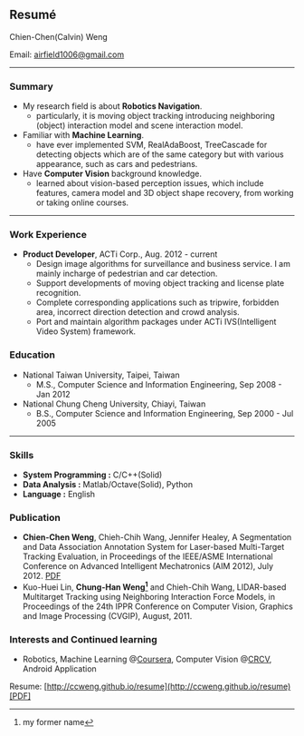 ## Resumé



Chien-Chen(Calvin) Weng 

Email: [airfield1006@gmail.com](mailto:airfield1006@gmail.com)  

---------------------------------------

### Summary

*   My research field is about **Robotics Navigation**.
	- particularly, it is moving object tracking introducing neighboring (object) interaction model and scene interaction model. 
*   Familiar with **Machine Learning**.
	- have ever implemented SVM, RealAdaBoost, TreeCascade for detecting objects which are of the same category but with various appearance, such as cars and pedestrians.
*   Have **Computer Vision** background knowledge.
	- learned about vision-based perception issues, which include features, camera model and 3D object shape recovery, from working or taking online courses.

---------------------------------------

### Work Experience

*   **Product Developer**, ACTi Corp.,
    Aug. 2012 - current
    - Design image algorithms for surveillance and business service. I am mainly incharge of pedestrian and car detection.
    - Support developments of moving object tracking and license plate recognition.
    - Complete corresponding applications such as tripwire, forbidden area, incorrect direction detection and crowd analysis.
    - Port and maintain algorithm packages under ACTi IVS(Intelligent Video System) framework.


### Education

*   National Taiwan University, Taipei, Taiwan 
    * M.S., Computer Science and Information Engineering,   Sep 2008 - Jan 2012
*   National Chung Cheng University, Chiayi, Taiwan
    * B.S., Computer Science and Information Engineering, Sep 2000 - Jul 2005

---------------------------------------

### Skills

*   **System Programming :** C/C++(Solid)
*   **Data Analysis :** Matlab/Octave(Solid), Python
*   **Language :** English

### Publication

*   **Chien-Chen Weng**, Chieh-Chih Wang, Jennifer Healey, A Segmentation and Data Association Annotation System for Laser-based Multi-Target Tracking Evaluation, in Proceedings of the IEEE/ASME International Conference on Advanced Intelligent Mechatronics (AIM 2012), July 2012. [PDF](http://perception.csie.ntu.edu.tw/wiki/files/k765h6d2Y5/weng_aim2012pdf.html)
*   Kuo-Huei Lin, **Chung-Han Weng[^1]** and Chieh-Chih Wang, LIDAR-based Multitarget Tracking using Neighboring Interaction Force Models, in Proceedings of the 24th IPPR Conference on Computer Vision, Graphics and Image Processing (CVGIP), August, 2011.


### Interests and Continued learning

*   Robotics, Machine Learning @[Coursera](https://www.coursera.org/), Computer Vision @[CRCV](http://crcv.ucf.edu/courses/), Android Application

Resume: [http://ccweng.github.io/resume](http://ccweng.github.io/resume) [[PDF]](https://raw.github.com/ccweng/resume/gh-pages/resume.pdf)

[^1]:my former name

 